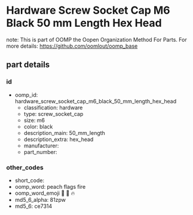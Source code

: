 # Hardware Screw Socket Cap M6 Black 50 mm Length Hex Head  

note: This is part of OOMP the Oopen Organization Method For Parts. For more details: https://github.com/oomlout/oomp_base

##  part details





### id
* oomp_id: hardware_screw_socket_cap_m6_black_50_mm_length_hex_head
  * classification: hardware
  * type: screw_socket_cap
  * size: m6
  * color: black
  * description_main: 50_mm_length
  * description_extra: hex_head
  * manufacturer: 
  * part_number: 

### other_codes
* short_code: 
* oomp_word: peach flags fire
* oomp_word_emoji :peach: :flags: :fire:
* md5_6_alpha: 81zpw
* md5_6: ce7314